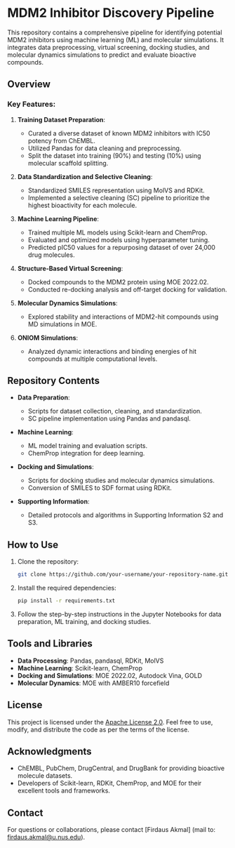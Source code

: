 # MDM2 Inhibitor Discovery Pipeline

This repository contains a comprehensive pipeline for identifying potential MDM2 inhibitors using machine learning (ML) and molecular simulations. It integrates data preprocessing, virtual screening, docking studies, and molecular dynamics simulations to predict and evaluate bioactive compounds.

## Overview

### Key Features:
1. **Training Dataset Preparation**:
   - Curated a diverse dataset of known MDM2 inhibitors with IC50 potency from ChEMBL.
   - Utilized Pandas for data cleaning and preprocessing.
   - Split the dataset into training (90%) and testing (10%) using molecular scaffold splitting.

2. **Data Standardization and Selective Cleaning**:
   - Standardized SMILES representation using MolVS and RDKit.
   - Implemented a selective cleaning (SC) pipeline to prioritize the highest bioactivity for each molecule.

3. **Machine Learning Pipeline**:
   - Trained multiple ML models using Scikit-learn and ChemProp.
   - Evaluated and optimized models using hyperparameter tuning.
   - Predicted pIC50 values for a repurposing dataset of over 24,000 drug molecules.

4. **Structure-Based Virtual Screening**:
   - Docked compounds to the MDM2 protein using MOE 2022.02.
   - Conducted re-docking analysis and off-target docking for validation.

5. **Molecular Dynamics Simulations**:
   - Explored stability and interactions of MDM2-hit compounds using MD simulations in MOE.

6. **ONIOM Simulations**:
   - Analyzed dynamic interactions and binding energies of hit compounds at multiple computational levels.

## Repository Contents

- **Data Preparation**:
  - Scripts for dataset collection, cleaning, and standardization.
  - SC pipeline implementation using Pandas and pandasql.

- **Machine Learning**:
  - ML model training and evaluation scripts.
  - ChemProp integration for deep learning.

- **Docking and Simulations**:
  - Scripts for docking studies and molecular dynamics simulations.
  - Conversion of SMILES to SDF format using RDKit.

- **Supporting Information**:
  - Detailed protocols and algorithms in Supporting Information S2 and S3.

## How to Use

1. Clone the repository:
   ```bash
   git clone https://github.com/your-username/your-repository-name.git
   ```
2. Install the required dependencies:
   ```bash
   pip install -r requirements.txt
   ```
3. Follow the step-by-step instructions in the Jupyter Notebooks for data preparation, ML training, and docking studies.

## Tools and Libraries

- **Data Processing**: Pandas, pandasql, RDKit, MolVS
- **Machine Learning**: Scikit-learn, ChemProp
- **Docking and Simulations**: MOE 2022.02, Autodock Vina, GOLD
- **Molecular Dynamics**: MOE with AMBER10 forcefield

## License
This project is licensed under the [Apache License 2.0](LICENSE). Feel free to use, modify, and distribute the code as per the terms of the license.

## Acknowledgments

- ChEMBL, PubChem, DrugCentral, and DrugBank for providing bioactive molecule datasets.
- Developers of Scikit-learn, RDKit, ChemProp, and MOE for their excellent tools and frameworks.

## Contact
For questions or collaborations, please contact [Firdaus Akmal] (mail to: firdaus.akmal@u.nus.edu).
